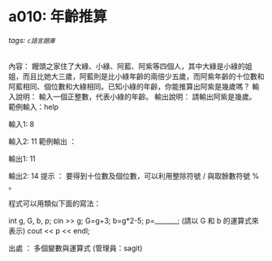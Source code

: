 # a010: 年齡推算
###### tags: `c語言題庫`
內容：
饅頭之家住了大綠、小綠、阿藍、阿紫等四個人，其中大綠是小綠的姐姐，而且比她大三歲，阿藍則是比小綠年齡的兩倍少五歲，而阿紫年齡的十位數和阿藍相同、個位數和大綠相同。已知小綠的年齡，你能推算出阿紫是幾歲嗎？
輸入說明：
輸入一個正整數，代表小綠的年齡。
輸出說明：
請輸出阿紫是幾歲。
範例輸入：help

輸入1:
8

輸入2:
11
範例輸出 ：

輸出1:
11

輸出2:
14
提示 ：
要得到十位數及個位數，可以利用整除符號 / 與取餘數符號 % 。

程式可以用類似下面的寫法：

int g, G, b, p;
cin >> g;
G=g+3;
b=g*2-5;
p=_______; (請以 G 和 b 的運算式來表示)
cout << p << endl; 

出處 ：
多個變數與運算式 (管理員：sagit)